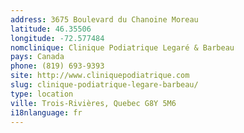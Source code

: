 ```yaml
---
address: 3675 Boulevard du Chanoine Moreau
latitude: 46.35506
longitude: -72.577484
nomclinique: Clinique Podiatrique Legaré & Barbeau
pays: Canada
phone: (819) 693-9393
site: http://www.cliniquepodiatrique.com
slug: clinique-podiatrique-legare-barbeau/
type: location
ville: Trois-Rivières, Quebec G8Y 5M6
i18nlanguage: fr
---
```


